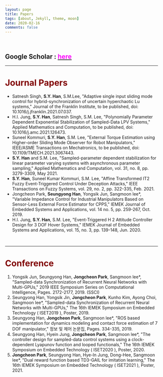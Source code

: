 ```yaml
---
layout: page
title: Papers
tags: [about, Jekyll, theme, moon]
date: 2020-02-16
comments: false
---
```

<br>

## Google Scholar : [<span style="color:Fuchsia">here</span>](https://scholar.google.com/citations?user=fXESAT8AAAAJ&hl=ko&authuser=2)

---

# <span style="color:#800000">Journal Papers</span>


- Satnesh Singh, **S.Y. Han**, S.M.Lee, "Adaptive single input sliding mode control for hybrid-synchronization of uncertain hyperchaotic Lu systems," Journal of the Franklin Institute, to be published, doi: 10.1016/j.jfranklin.2021.07.037.
- H.I. Jung, **S.Y. Han**, Satnesh Singh, S.M. Lee, "Polynomially Parameter Dependent Exponential Stabilization of Sampled-Data LPV Systems," Applied Mathematics and Computation, to be published, doi: 10.1016/j.amc.2021.126473.
- Suneel Kommuri, **S.Y. Han**, S.M. Lee, "External Torque Estimation using Higher-order Sliding Mode Observer for Robot Manipulators," 
IEEE/ASME Transactions on Mechatronics, to be published, doi: 10.1109/TMECH.2021.3067443.
- **S.Y. Han** and S.M. Lee, "Sampled-parameter dependent stabilization for linear parameter varying systems with asynchronous parameter sampling," 
Applied Mathematics and Computation, vol. 31, no. 8, pp. 3279-3309, May 2021.
- **S.Y. Han**, Suneel Kumar Kommuri, S.M. Lee, "Affine Transformed IT2 Fuzzy Event-Triggered Control Under Deception Attacks," IEEE Transactions on Fuzzy Systems, vol. 29, no. 2, pp. 322-335, Feb. 2021.
- Jongcheon Park, **Seungyong Han**, Yongsik Jun, Sangmoon lee*, "Variable Impedance Control for Industrial Manipulators Based on Sensor-Less External Force Estimator for CPPS," IEMEK Journal of Embedded Systems and Applications, vol. 14 no. 5, pp. 259-267, Oct. 2019.
- H.I. Jung, **S.Y. Han**, S.M. Lee, "Event-Triggered H 2 Attitude Controller Design for 3 DOF Hover Systems," IEMEK Journal of Embedded Systems and Applications, vol. 15, no. 3, pp. 139-148, Jun. 2020.


<br>

---

# <span style="color:#800000">Conference</span>
1.  Yongsik Jun, Seungyong Han, **Jongcheon Park**, Sangmoon lee*, "Sampled-data Synchronization of Recurrent Neural Networks with Multi-GPUs," 2019 IEEE Symposium Series on Computational Intelligence, Pages. 2172-2177, 2019. (SSCI)
2. Seungyong Han, Yongsik Jin, **Jongcheon Park**, Kunho Kim, Ayong Choi, Sangmoon lee*, "Sampled-data Synchronization of Recurrent Neural Networks with Multi-GPUs," The 16th IEMEK Symposium on Embedded Technology ( ISET2019 ), Poster, 2019.
3. Seungyong Han, **Jongcheon Park**, Sangmoon lee*, "ROS based implementation for dynamics modeling and contact force estimation of 7 DOF manipulator," 정보 및 제어 논문집, Pages. 334-335, 2019.
4. Seungyong Han, Hyein Jung, **Jongcheon Park**, Sangmoon lee*, "The controller design for sampled-data control systems using a clock-dependent Lyapunov function and looped functionals," The 16th IEMEK Symposium on Embedded Technology ( ISET2020 ), Poster, 2020.
5. **Jongcheon Park**, Seungyong Han, Hye-In Jung, Dong-Hee, Sangmoon lee*, "Dual reward function based TD3-GAIL for imitation learning," The 16th IEMEK Symposium on Embedded Technology ( ISET2021 ), Poster, 2021.

<br>
